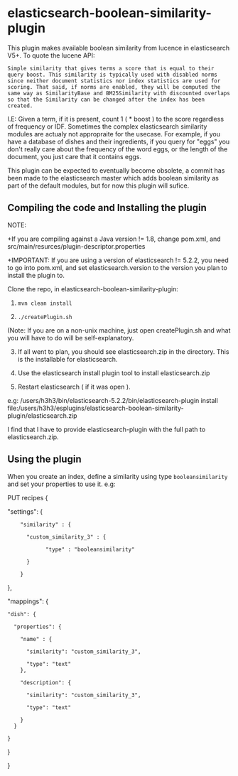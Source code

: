 # elasticsearch-boolean-similarity-plugin
This plugin makes available boolean similarity from lucence in elasticsearch V5+. To quote the lucene API:

`Simple similarity that gives terms a score that is equal to their query boost. This similarity is typically used with disabled norms since neither document statistics nor index statistics are used for scoring. That said, if norms are enabled, they will be computed the same way as SimilarityBase and BM25Similarity with discounted overlaps so that the Similarity can be changed after the index has been created.`

I.E: Given a term, if it is present, count 1 ( * boost ) to the score regardless of frequency or IDF. Sometimes the complex elasticsearch similarity modules are actualy not appropraite for the usecase. For example, if you have a database of dishes and their ingredients, if you query for "eggs" you don't really care about the frequency of the word eggs, or the length of the document, you just care that it contains eggs. 

This plugin can be expected to eventually become obsolete, a commit has been made to the elasticsearch master which adds boolean similarity as part of the default modules, but for now this plugin will sufice. 


## Compiling the code and Installing the plugin
NOTE: 

+If you are compiling against a Java version != 1.8, change pom.xml, and src/main/resurces/plugin-descriptor.properties

+IMPORTANT: If you are using a version of elasticsearch != 5.2.2, you need to go into pom.xml, and set elasticsearch.version to the version you plan to install the plugin to.

Clone the repo, in elasticsearch-boolean-similarity-plugin:
1. `mvn clean install`

2. `./createPlugin.sh` 

(Note: If you are on a non-unix machine, just open createPlugin.sh and what you will have to do will be self-explanatory.

3. If all went to plan, you should see elasticsearch.zip in the directory. This is the installable for elasticsearch.

4. Use the elasticsearch install plugin tool to install elasticsearch.zip

5. Restart elasticsearch ( if it was open ).

e.g:
/users/h3h3/bin/elasticsearch-5.2.2/bin/elasticsearch-plugin install file:/users/h3h3/esplugins/elasticsearch-boolean-similarity-plugin/elasticsearch.zip

I find that I have to provide elasticsearch-plugin with the full path to elasticsearch.zip.

## Using the plugin
When you create an index, define a similarity using type `booleansimilarity` and set your properties to use it. e.g:

PUT recipes
{
  
  "settings": {
  
        "similarity" : {
        
      	  "custom_similarity_3" : {
          
        		"type" : "booleansimilarity"
            
      	  }
          
        }
  },
  
  "mappings": {
  
    "dish": {
    
      "properties": {
      
        "name" : {
        
          "similarity": "custom_similarity_3",
          
          "type": "text"
        },
        
        "description": {
        
          "similarity": "custom_similarity_3",
          
          "type": "text"
          
        }
      }
      
    }
    
  }
  
}
